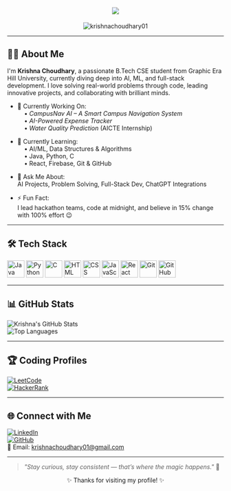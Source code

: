 <h1 align="center">
  <a href="https://git.io/typing-svg">
    <img src="https://readme-typing-svg.herokuapp.com?lines=Hey+there!;I'm+Krishna+Choudhary!;Aspiring+Engineer;Tech+Enthusiast+%7C+Team+Lead;&center=true&size=40">
  </a>
</h1>

<p align="center">
  <img src="https://komarev.com/ghpvc/?username=krishnachoudhary01&label=Profile%20views&color=0e75b6&style=flat" alt="krishnachoudhary01" />
</p>

---

## 👨‍💻 About Me

I'm **Krishna Choudhary**, a passionate B.Tech CSE student from Graphic Era Hill University, currently diving deep into AI, ML, and full-stack development. I love solving real-world problems through code, leading innovative projects, and collaborating with brilliant minds.

- 🔭 Currently Working On:  
  &nbsp;&nbsp;&nbsp;&nbsp;• *CampusNav AI – A Smart Campus Navigation System*  
  &nbsp;&nbsp;&nbsp;&nbsp;• *AI-Powered Expense Tracker*  
  &nbsp;&nbsp;&nbsp;&nbsp;• *Water Quality Prediction* (AICTE Internship)

- 🌱 Currently Learning:  
  &nbsp;&nbsp;&nbsp;&nbsp;• AI/ML, Data Structures & Algorithms  
  &nbsp;&nbsp;&nbsp;&nbsp;• Java, Python, C  
  &nbsp;&nbsp;&nbsp;&nbsp;• React, Firebase, Git & GitHub

- 💬 Ask Me About:  
  AI Projects, Problem Solving, Full-Stack Dev, ChatGPT Integrations

- ⚡ Fun Fact:  
  I lead hackathon teams, code at midnight, and believe in 15% change with 100% effort 😉

---

## 🛠️ Tech Stack

<p align="left">
  <img src="https://cdn.jsdelivr.net/gh/devicons/devicon/icons/java/java-original.svg" width="40" height="40" alt="Java"/>
  <img src="https://cdn.jsdelivr.net/gh/devicons/devicon/icons/python/python-original.svg" width="40" height="40" alt="Python"/>
  <img src="https://cdn.jsdelivr.net/gh/devicons/devicon/icons/c/c-original.svg" width="40" height="40" alt="C"/>
  <img src="https://cdn.jsdelivr.net/gh/devicons/devicon/icons/html5/html5-original.svg" width="40" height="40" alt="HTML"/>
  <img src="https://cdn.jsdelivr.net/gh/devicons/devicon/icons/css3/css3-original.svg" width="40" height="40" alt="CSS"/>
  <img src="https://cdn.jsdelivr.net/gh/devicons/devicon/icons/javascript/javascript-original.svg" width="40" height="40" alt="JavaScript"/>
  <img src="https://cdn.jsdelivr.net/gh/devicons/devicon/icons/react/react-original.svg" width="40" height="40" alt="React"/>
  <img src="https://cdn.jsdelivr.net/gh/devicons/devicon/icons/git/git-original.svg" width="40" height="40" alt="Git"/>
  <img src="https://cdn.jsdelivr.net/gh/devicons/devicon/icons/github/github-original.svg" width="40" height="40" alt="GitHub"/>
</p>

---

## 📊 GitHub Stats

![Krishna's GitHub Stats](https://github-readme-stats.vercel.app/api?username=krishnachoudhary01&show_icons=true&theme=midnight-purple)  
![Top Languages](https://github-readme-stats.vercel.app/api/top-langs/?username=krishnachoudhary01&layout=compact&theme=midnight-purple)

---

## 🏆 Coding Profiles

[![LeetCode](https://img.shields.io/badge/-LeetCode-FFA116?style=for-the-badge&logo=LeetCode&logoColor=black)](https://leetcode.com/krishnachoudhary01)  
[![HackerRank](https://img.shields.io/badge/-HackerRank-2EC866?style=for-the-badge&logo=HackerRank&logoColor=white)](https://www.hackerrank.com/krishnachoudhary01)

---

## 🌐 Connect with Me

[![LinkedIn](https://img.shields.io/badge/-LinkedIn-blue?style=for-the-badge&logo=linkedin&logoColor=white)](https://www.linkedin.com/in/krishna-choudhary-123456/)  
[![GitHub](https://img.shields.io/badge/-GitHub-black?style=for-the-badge&logo=github&logoColor=white)](https://github.com/krishnachoudhary01)  
📧 Email: [krishnachoudhary01@gmail.com](mailto:krishnachoudhary01@gmail.com)

---

> *"Stay curious, stay consistent — that’s where the magic happens."* 🚀

<p align="center">✨ Thanks for visiting my profile! ✨</p>

<!--
**krishnachoudhary1969/krishnachoudhary1969** is a ✨ _special_ ✨ repository because its `README.md` (this file) appears on your GitHub profile.

Here are some ideas to get you started:

- 🔭 I’m currently working on ...
- 🌱 I’m currently learning ...
- 👯 I’m looking to collaborate on ...
- 🤔 I’m looking for help with ...
- 💬 Ask me about ...
- 📫 How to reach me: ...
- 😄 Pronouns: ...
- ⚡ Fun fact: ...
-->
